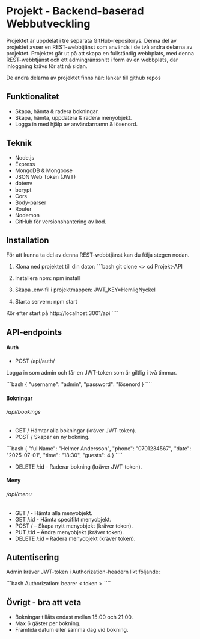 # Projekt - Backend-baserad Webbutveckling

Projektet är uppdelat i tre separata GitHub-repositorys.
Denna del av projektet avser en REST-webbtjänst som används i de två andra delarna av projektet. Projektet går ut på att 
skapa en fullständig webbplats, med denna REST-webbtjänst och ett admingränssnitt i form av en webbplats, där inloggning krävs för att nå sidan.

De andra delarna av projektet finns här:
länkar till github repos

## Funktionalitet

- Skapa, hämta & radera bokningar.
- Skapa, hämta, uppdatera & radera menyobjekt.
- Logga in med hjälp av användarnamn & lösenord.

## Teknik

- Node.js
- Express
- MongoDB & Mongoose
- JSON Web Token (JWT)
- dotenv
- bcrypt
- Cors
- Body-parser
- Router
- Nodemon
- GitHub för versionshantering av kod.

## Installation 

För att kunna ta del av denna REST-webbtjänst kan du följa stegen nedan.

1. Klona ned projektet till din dator:
´´´bash
git clone <>
cd Projekt-API

2. Installera npm:
npm install

3. Skapa .env-fil i projektmappen:
JWT_KEY=HemligNyckel

4. Starta servern:
npm start

Kör efter start på http://localhost:3001/api
´´´´

## API-endpoints

#### Auth

- POST /api/auth/

Logga in som admin och får en JWT-token som är giltlig i två timmar.

´´´bash
{
    "username": "admin",
    "password": "lösenord
}
´´´´

#### Bokningar
###### /api/bookings

- GET / Hämtar alla bokningar (kräver JWT-token).
- POST / Skapar en ny bokning.

´´´bash
{
  "fullName": "Helmer Andersson",
  "phone": "0701234567",
  "date": "2025-07-01",
  "time": "18:30",
  "guests": 4
}
´´´´

- DELETE /:id - Raderar bokning (kräver JWT-token).

#### Meny
###### /api/menu

- GET / - Hämta alla menyobjekt.
- GET /:id - Hämta specifikt menyobjekt.
- POST / – Skapa nytt menyobjekt (kräver token).
- PUT /:id – Ändra menyobjekt (kräver token).
- DELETE /:id – Radera menyobjekt (kräver token).

## Autentisering

Admin kräver JWT-token i Authorization-headern likt följande:

´´´bash
Authorization: bearer < token >
´´´´

## Övrigt - bra att veta

- Bokningar tillåts endast mellan 15:00 och 21:00.
- Max 6 gäster per bokning.
- Framtida datum eller samma dag vid bokning.